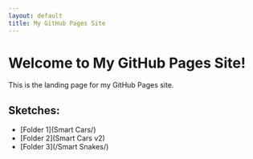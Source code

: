 ```yaml
---
layout: default
title: My GitHub Pages Site
---
```

# Welcome to My GitHub Pages Site!

This is the landing page for my GitHub Pages site.

## Sketches:

- [Folder 1](Smart Cars/)
- [Folder 2](Smart Cars v2)
- [Folder 3](/Smart Snakes/)
